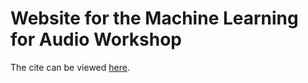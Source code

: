 # Website for the Machine Learning for Audio Workshop

The cite can be viewed [here](https://mlforaudioworkshop.com/).
